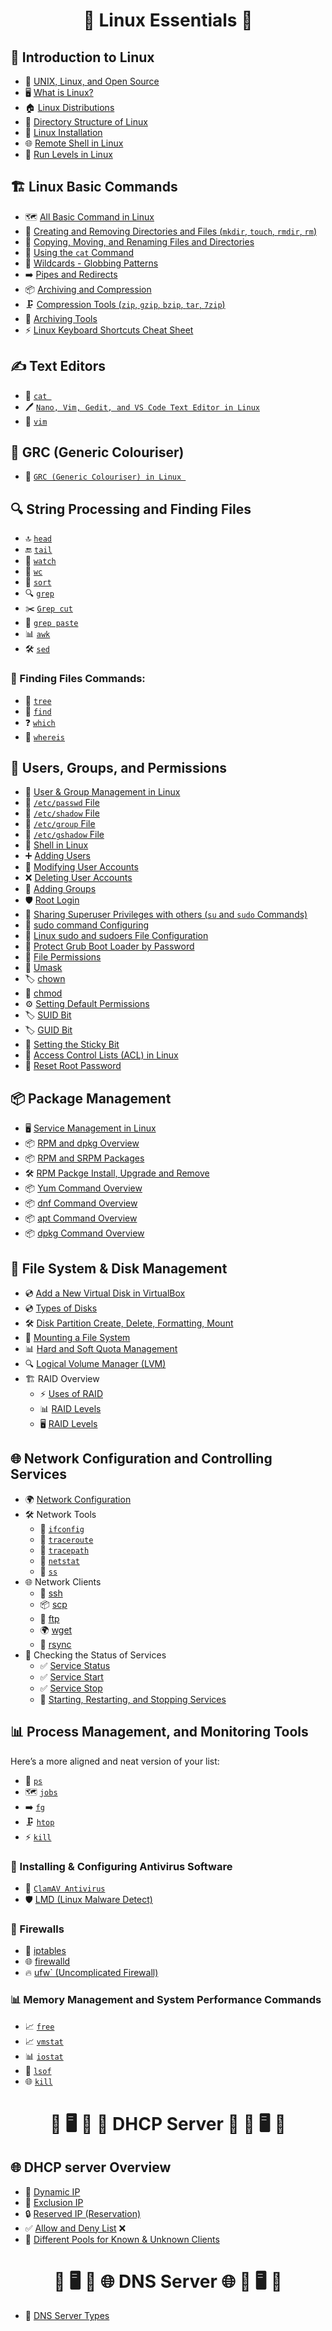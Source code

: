 <h1 align="center">🐧 Linux Essentials 🐧</h1>

## 📌 Introduction to Linux
- 🐧 [UNIX, Linux, and Open Source](https://github.com/nikhilpatidar01/Linux-Server/blob/Master/Introduction%20to%20Linux/1.%20Introduction%20of%20Linux.md)
- 🖥️ [What is Linux?](https://github.com/nikhilpatidar01/Linux-Server/blob/Master/Introduction%20to%20Linux/1.%20Introduction%20of%20Linux.md)
- 🏠 [Linux Distributions](https://github.com/nikhilpatidar01/Linux-Server/blob/Master/Introduction%20to%20Linux/2.%20Linux%20Distributions.md)
- 📂 [Directory Structure of Linux](https://github.com/nikhilpatidar01/Linux-Server/blob/Master/Introduction%20to%20Linux/4.%20Directory%20Structure%20of%20Linux.md)
- 💾 [Linux Installation](https://github.com/nikhilpatidar01/Linux-Server/blob/Master/Introduction%20to%20Linux/3.%20CentOS%20Installation.md)
- 🌐 [Remote Shell in Linux](https://github.com/nikhilpatidar01/Linux-Server/blob/Master/Introduction%20to%20Linux/5.%20Remote%20Shell%20in%20Linux.md)
- 🚦 [Run Levels in Linux](https://github.com/nikhilpatidar01/Linux-Server/blob/Master/Introduction%20to%20Linux/6.%20Run%20Level.md)

## 🏗️ Linux Basic Commands
- 🗺️ [All Basic Command in Linux](https://github.com/nikhilpatidar01/Linux-Server/blob/Master/Basic%20Command%20of%20Linux/1.%20Basic%20Command%20of%20Linux.md)
- 📁 [Creating and Removing Directories and Files (`mkdir`, `touch`, `rmdir`, `rm`)](https://github.com/nikhilpatidar01/Linux-Server/blob/Master/Basic%20Command%20of%20Linux/4.%20rmdir%20and%20rm%20command.md)
- 🔄 [Copying, Moving, and Renaming Files and Directories](https://github.com/nikhilpatidar01/Linux-Server/blob/Master/Basic%20Command%20of%20Linux/3.%20cp%20and%20mv%20Command%20in%20Centos.md#linux-commands-cp-and-mv-)
- 📜 [Using the `cat` Command](https://github.com/nikhilpatidar01/Linux-Server/blob/Master/Basic%20Command%20of%20Linux/1.%20Basic%20Command%20of%20Linux.md#1-cat-%E0%A4%95%E0%A4%AE%E0%A4%BE%E0%A4%82%E0%A4%A1)
- 🔗 [Wildcards - Globbing Patterns](https://github.com/nikhilpatidar01/Linux-Server/blob/Master/Basic%20Command%20of%20Linux/2.%20Wildcards%20-%20Globbing%20Patterns.md)
- ➡️ [Pipes and Redirects](https://github.com/nikhilpatidar01/Linux-Server/tree/Master/Pipes%20and%20Redirects)
- 📦 [Archiving and Compression](https://github.com/nikhilpatidar01/Linux-Server/blob/Master/Compress%20Tools/1.%20Compress%20Tools.md)
- 🗜️ [Compression Tools (`zip`, `gzip`, `bzip`, `tar`, `7zip`)](https://github.com/nikhilpatidar01/Linux-Server/blob/Master/Compress%20Tools/1.%20Compress%20Tools.md)
- 🎁 [Archiving Tools](https://github.com/nikhilpatidar01/Linux-Server/blob/Master/Compress%20Tools/1.%20Compress%20Tools.md)
- ⚡ [Linux Keyboard Shortcuts Cheat Sheet](https://github.com/nikhilpatidar01/Linux-Server/blob/Master/Basic%20Command%20of%20Linux/5.%20Linux%20Keyboard%20Shortcuts%20Cheat%20Sheet.md)

## ✍️ Text Editors
- 📝 [`cat `](https://github.com/nikhilpatidar01/Linux-Server/blob/Master/Text%20Editor/1.%20cat%20Command%20in%20Linux.md)
- 🖊️ [`Nano, Vim, Gedit, and VS Code Text Editor in Linux`](https://github.com/nikhilpatidar01/Linux-Server/blob/Master/Text%20Editor/2.%20nano%2C%20vim%2C%20gedit%2C%20and%20VS%20Code%20Text%20Editor%20in%20Linux.md)
- 📝 [`vim`](https://github.com/nikhilpatidar01/Linux-Server/blob/Master/Text%20Editor/3.%20vim%20Editor.md)

## 🎨 GRC (Generic Colouriser) 
- 🎨 [`GRC (Generic Colouriser) in Linux `](https://github.com/nikhilpatidar01/Linux-Server/blob/Master/GRC%20(Generic%20Colouriser)%20/1.%20GRC%20(Generic%20Colouriser)%20Installation.md)

## 🔍 String Processing and Finding Files

- 🔝 [`head`](https://github.com/nikhilpatidar01/Linux-Server/blob/Master/String%20Processing/6.%20Head,%20Tail,%20Sort,%20Watch%20and%20Line%20Counting.md#head)
- 🔚 [`tail`](https://github.com/nikhilpatidar01/Linux-Server/blob/Master/String%20Processing/6.%20Head,%20Tail,%20Sort,%20Watch%20and%20Line%20Counting.md#tail)
- 🔢 [`watch`](https://github.com/nikhilpatidar01/Linux-Server/blob/Master/String%20Processing/6.%20Head,%20Tail,%20Sort,%20Watch%20and%20Line%20Counting.md#watch-command)
- 📑 [`wc`](https://github.com/nikhilpatidar01/Linux-Server/blob/Master/String%20Processing/6.%20Head,%20Tail,%20Sort,%20Watch%20and%20Line%20Counting.md#wc)
- 📑 [`sort`](https://github.com/nikhilpatidar01/Linux-Server/blob/Master/String%20Processing/6.%20Head,%20Tail,%20Sort,%20Watch%20and%20Line%20Counting.md#sort)
- 🔍 [`grep`](https://github.com/nikhilpatidar01/Linux-Server/blob/Master/String%20Processing/2.%20Grep%20Command.md)
- ✂️ [`Grep cut`](https://github.com/nikhilpatidar01/Linux-Server/blob/Master/String%20Processing/3.%20Grep%20Cut%20and%20Paste%20Command%20in%20Linux.md)
- 🔗 [`grep paste`](https://github.com/nikhilpatidar01/Linux-Server/blob/Master/String%20Processing/3.%20Grep%20Cut%20and%20Paste%20Command%20in%20Linux.md)
- 📊 [`awk`](https://github.com/nikhilpatidar01/Linux-Server/blob/Master/String%20Processing/4.%20AWK%20Command.md)
- 🛠️ [`sed`](https://github.com/nikhilpatidar01/Linux-Server/blob/Master/String%20Processing/5.%20Sed%20Command.md)

### 🔎 Finding Files Commands:
- 🌳 [`tree`](https://github.com/nikhilpatidar01/Linux-Server/blob/Master/File%20Finding%20Commands/1.%20tree,%20find,%20which,%20whichis%20and%20whereis.md#1--tree-command)
- 🔦 [`find`](https://github.com/nikhilpatidar01/Linux-Server/blob/Master/File%20Finding%20Commands/1.%20tree,%20find,%20which,%20whichis%20and%20whereis.md#2--find-command)
- ❓ [`which`](https://github.com/nikhilpatidar01/Linux-Server/blob/Master/File%20Finding%20Commands/1.%20tree,%20find,%20which,%20whichis%20and%20whereis.md#3-%EF%B8%8F-which-command)
- 📌 [`whereis`](https://github.com/nikhilpatidar01/Linux-Server/blob/Master/File%20Finding%20Commands/1.%20tree,%20find,%20which,%20whichis%20and%20whereis.md#4--whereis-command)

## 👥 Users, Groups, and Permissions
- 🏢 [User & Group Management in Linux](https://github.com/nikhilpatidar01/Linux-Server/blob/Master/User%20and%20Group%20Managment%20in%20Linux/1.%20User%20and%20Group%20Managment%20in%20Linux.md#-user--group-management-in-linux-)
- 📄 [`/etc/passwd` File](https://github.com/nikhilpatidar01/Linux-Server/blob/Master/User%20and%20Group%20Managment%20in%20Linux/2.%20System%20Files%20in%20Linux.md#-1-etcpasswd--user-account-information)
- 🔐 [`/etc/shadow` File](https://github.com/nikhilpatidar01/Linux-Server/blob/Master/User%20and%20Group%20Managment%20in%20Linux/2.%20System%20Files%20in%20Linux.md#-2-etcshadow--secure-password-storage)
- 📂 [`/etc/group` File](https://github.com/nikhilpatidar01/Linux-Server/blob/Master/User%20and%20Group%20Managment%20in%20Linux/2.%20System%20Files%20in%20Linux.md#-3-etcgroup--group-information)
- 🔏 [`/etc/gshadow` File](https://github.com/nikhilpatidar01/Linux-Server/blob/Master/User%20and%20Group%20Managment%20in%20Linux/2.%20System%20Files%20in%20Linux.md#-4-etcgshadow--secure-group-management)
-  🐚 [Shell in Linux](https://github.com/nikhilpatidar01/Linux-Server/blob/Master/User%20and%20Group%20Managment%20in%20Linux/3.%20Shell%20in%20Linux.md#-linux-shells--command-line-enhancements-) 
- ➕ [Adding Users](https://github.com/nikhilpatidar01/Linux-Server/blob/Master/User%20and%20Group%20Managment%20in%20Linux/4.%20useradd%20in%20Linux.md#%EF%B8%8F-1-display-help-for-useradd-command)
- 🔄 [Modifying User Accounts](https://github.com/nikhilpatidar01/Linux-Server/blob/Master/User%20and%20Group%20Managment%20in%20Linux/5.%20usermod%2C%20userdel.md#-linux-usermod-command--modify-user-accounts-)
- ❌ [Deleting User Accounts](https://github.com/nikhilpatidar01/Linux-Server/blob/Master/User%20and%20Group%20Managment%20in%20Linux/5.%20usermod%2C%20userdel.md#1%EF%B8%8F%E2%83%A31%EF%B8%8F%E2%83%A3-delete-a-user-)
- 👥 [Adding Groups](https://github.com/nikhilpatidar01/Linux-Server/blob/Master/User%20and%20Group%20Managment%20in%20Linux/7.%20groupadd%2C%20groupmod%2C%20groupdel.md#-linux-group-management-groupadd-groupdel-groupmod)
- 🛡️ [Root Login](https://github.com/nikhilpatidar01/Linux-Server/blob/Master/User%20and%20Group%20Managment%20in%20Linux/8.%20Root%20Login%20in%20Linux.md)
- 🔄 [Sharing Superuser Privileges with others (`su` and `sudo` Commands)](https://github.com/nikhilpatidar01/Linux-Server/blob/Master/Linux%20Permission/6.%20su%20and%20sg%20Command.md#-linux-su-and-sg-commands--user-and-group-management)
- 🔀 [sudo command Configuring ](https://github.com/nikhilpatidar01/Linux-Server/blob/Master/Sudo%20Configuration/1.%20sudo%20Configuration%20in%20Linux.md#-sudo-configuration-in-linux-etcsudoers-file)
- 🔀 [Linux sudo and sudoers File Configuration](https://github.com/nikhilpatidar01/Linux-Server/blob/Master/Sudo%20Configuration/2.%20sudo%20and%20sudoers%20command.md#-linux-sudo-command-and-sudoers-file-configuration)
- 🔏 [Protect Grub Boot Loader by Password ](https://github.com/nikhilpatidar01/Linux-Server/blob/Master/Sudo%20Configuration/5.%20Protect%20Grub%20Boot%20Loader%20by%20Password.md#-protect-grub-boot-loader-with-a-password-in-linux)
- 🔑 [File Permissions](https://github.com/nikhilpatidar01/Linux-Server/blob/Master/Linux%20Permission/1.%20Linux%20Permission.md#-linux-permissions--complete-guide)
- 🔐 [Umask](https://github.com/nikhilpatidar01/Linux-Server/blob/Master/Linux%20Permission/2.%20chown%2C%20Owner%20and%20Group%20Change%2C%20Default%20Permission%20and%20Umask.md#-understanding-default-permissions--umask-in-linux)
- 🏷️ [chown](https://github.com/nikhilpatidar01/Linux-Server/blob/Master/Linux%20Permission/2.%20chown%2C%20Owner%20and%20Group%20Change%2C%20Default%20Permission%20and%20Umask.md#%EF%B8%8F-changing-file-ownership-with-chown)
- 🔄 [chmod](https://github.com/nikhilpatidar01/Linux-Server/blob/Master/Linux%20Permission/3.%20chmod%20Command.md#-linux-chmod-command--file-permission-management)
- ⚙️ [Setting Default Permissions](https://github.com/nikhilpatidar01/Linux-Server/blob/Master/Linux%20Permission/1.%20Linux%20Permission.md#-linux-permissions--complete-guide)
- 🏷️ [SUID Bit](https://github.com/nikhilpatidar01/Linux-Server/blob/Master/Linux%20Permission/4.%20Special%20Permission%20SUID%2C%20GUID%2C%20Sticky%20Bit.md#-1-set-user-id-suid--execute-as-file-owner)
- 🏷️ [GUID Bit](https://github.com/nikhilpatidar01/Linux-Server/blob/Master/Linux%20Permission/4.%20Special%20Permission%20SUID%2C%20GUID%2C%20Sticky%20Bit.md#-2-set-group-id-guid--execute-as-group-owner)
- 📌 [Setting the Sticky Bit](https://github.com/nikhilpatidar01/Linux-Server/blob/Master/Linux%20Permission/4.%20Special%20Permission%20SUID%2C%20GUID%2C%20Sticky%20Bit.md#-3-sticky-bit--prevent-unauthorized-file-deletion)
- 🔐 [Access Control Lists (ACL) in Linux](https://github.com/nikhilpatidar01/Linux-Server/blob/Master/Linux%20Permission/5.%20Access%20Control%20Lists%20(ACL).md#-access-control-lists-acl-in-linux)
- 🔑 [Reset Root Password](https://github.com/nikhilpatidar01/Linux-Server/blob/Master/Sudo%20Configuration/4.%20Reset%20Root%20Password.md#-reset-root-password-in-linux--step-by-step-guide)

## 📦 Package Management
- 🖥️ [Service Management in Linux](https://github.com/nikhilpatidar01/Linux-Server/blob/Master/Service%20Management%20In%20Linux/1.%20Service%20Management%20in%20Linux.md#service-management-in-linux)
- 📦 [RPM and dpkg Overview](https://github.com/nikhilpatidar01/Linux-Server/blob/Master/Red%20Hat%20Package%20Manager%20(RPM)/1.%20RPM%20and%20DPKG%20%20Package%20Management%20Theory.md#-linux-package-managers-rpm-and-dpkg)
- 📦 [RPM and SRPM Packages](https://github.com/nikhilpatidar01/Linux-Server/blob/Master/Red%20Hat%20Package%20Manager%20(RPM)/1.%20RPM%20and%20DPKG%20%20Package%20Management%20Theory.md#rpm-commands)
- 🛠️ [RPM Packge Install, Upgrade and Remove](https://github.com/nikhilpatidar01/Linux-Server/blob/Master/Red%20Hat%20Package%20Manager%20(RPM)/3.%20Install%2C%20Upgrade%2C%20and%20Remove%20Software%20in%20Linux%20through%20RPM.md#-rpm-package-management-install-upgrade-and-remove-software-in-linux-)
- 📦 [Yum Command Overview](https://github.com/nikhilpatidar01/Linux-Server/blob/Master/Red%20Hat%20Package%20Manager%20(RPM)/6.%20Yum%20Command.md)
- 📦 [dnf Command Overview](https://github.com/nikhilpatidar01/Linux-Server/blob/Master/Red%20Hat%20Package%20Manager%20(RPM)/8.%20DNF%20Command.md)
- 📦 [apt Command Overview](https://github.com/nikhilpatidar01/Linux-Server/blob/Master/Red%20Hat%20Package%20Manager%20(RPM)/9.1.%20apt%20Command%20in%20Linux.md)
- 📦 [dpkg Command Overview](https://github.com/nikhilpatidar01/Linux-Server/blob/Master/Red%20Hat%20Package%20Manager%20(RPM)/9.%20dpkg%20Command%20in%20Debian.md#1-install-a-deb-package)

  
## 💾 File System & Disk Management
- 💿 [Add a New Virtual Disk in VirtualBox](https://github.com/nikhilpatidar01/Linux-Server/blob/Master/Disk%20Managment%20in%20Linux/1.%20Add%20New%20Virtual%20Disk%20in%20VirtualBox.md#-how-to-add-a-new-virtual-disk-in-virtualbox-vm-box--step-by-step-guide)
- 💿 [Types of Disks](https://github.com/nikhilpatidar01/Linux-Server/blob/Master/Disk%20Managment%20in%20Linux/6.%20Types%20of%20Disk%20in%20Linux.md#-types-of-disks-in-linux--)
- 🛠️ [Disk Partition Create, Delete,  Formatting, Mount](https://github.com/nikhilpatidar01/Linux-Server/blob/Master/Disk%20Managment%20in%20Linux/2.%20Disk%20Partition%20Create%2C%20Delete%2C%20%20Formatting%2C%20Mount.md#-linux-disk-partitioning--management--complete-guide)
- 📂 [Mounting a File System](https://github.com/nikhilpatidar01/Linux-Server/blob/Master/Disk%20Managment%20in%20Linux/3.%20Permanently%20Mounting%20%20Disk%20Partition.md#-how-to-permanently-mount-a-disk-partition-in-linux)
- 📊 [Hard and Soft Quota Management](https://github.com/nikhilpatidar01/Linux-Server/blob/Master/Disk%20Managment%20in%20Linux/4.%20Hard%20and%20Soft%20Quotas%20Managment.md#-how-to-set-up-disk-quotas-in-linux-)
- 🔍 [Logical Volume Manager (LVM)](https://github.com/nikhilpatidar01/Linux-Server/blob/Master/Disk%20Managment%20in%20Linux/5.%20Logical%20Volume%20Manager%20(LVM).md#-logical-volume-manager-lvm-in-linux-)
- 🏗️ RAID Overview
  - ⚡ [Uses of RAID](https://github.com/nikhilpatidar01/Linux-Server/blob/Master/Raid%20Overview%20in%20Linux/1.%20Uses%20of%20RAID.MD#-uses-of-raid-redundant-array-of-independent-disks-in-linux-)
  - 📊 [RAID Levels](https://github.com/nikhilpatidar01/Linux-Server/blob/Master/Raid%20Overview%20in%20Linux/2.%20RAID%20Level.md)
  - 🖥️ [RAID Levels](https://github.com/nikhilpatidar01/Linux-Server/blob/Master/Raid%20Overview%20in%20Linux/3.%20RAID%20Level%20Commands.md#%EF%B8%8F-raid-level-commands-in-linux--%EF%B8%8F)

## 🌐 Network Configuration and Controlling Services
- 🌍 [Network Configuration](https://github.com/nikhilpatidar01/Linux-Server/blob/Master/Network%20Configuration%20%20in%20Linux/1.%20Network%20Configuration%20in%20Linux.md#network-configuration-in-linux)
- 🛠️ Network Tools
  - 🔄 [`ifconfig`](https://github.com/nikhilpatidar01/Linux-Server/blob/Master/Network%20Configuration%20%20in%20Linux/2.%20ifconfig%20(Interface%20Configuration).md#1-ifconfig-command-deprecated-in-modern-linux-distributions)
  - 🔄 [`traceroute`](https://github.com/nikhilpatidar01/Linux-Server/blob/Master/Network%20Configuration%20%20in%20Linux/2.%20ifconfig%20(Interface%20Configuration).md#traceroute-command)
  - 🔄 [`tracepath`](https://github.com/nikhilpatidar01/Linux-Server/blob/Master/Network%20Configuration%20%20in%20Linux/2.%20ifconfig%20(Interface%20Configuration).md#tracepath-command)
  - 📡 [`netstat`](https://github.com/nikhilpatidar01/Linux-Server/blob/Master/Network%20Configuration%20%20in%20Linux/3.%20Network%20Monitoring%20-%20netstat%20and%20ss%20Commands.md#network-monitoring-with-netstat-and-ss)
  - 📡 [`ss`](https://github.com/nikhilpatidar01/Linux-Server/blob/Master/Network%20Configuration%20%20in%20Linux/3.%20Network%20Monitoring%20-%20netstat%20and%20ss%20Commands.md#ss-commands)
- 🌐 Network Clients
  - 🔐 [ssh](https://github.com/nikhilpatidar01/Linux-Server/blob/Master/Network%20Clients/1.%20Network%20Client%20Tolls%20in%20Linux.md#-ssh-secure-shell-commands-in-linux)
  - 📦 [scp](https://github.com/nikhilpatidar01/Linux-Server/blob/Master/Network%20Clients/1.%20Network%20Client%20Tolls%20in%20Linux.md#-scp-secure-copy-command-in-linux)
  - 📂 [ftp](https://github.com/nikhilpatidar01/Linux-Server/blob/Master/Network%20Clients/1.%20Network%20Client%20Tolls%20in%20Linux.md#-ftp-file-transfer-protocol-in-linux)
  - 🌍 [wget](https://github.com/nikhilpatidar01/Linux-Server/blob/Master/Network%20Clients/1.%20Network%20Client%20Tolls%20in%20Linux.md#-wget-command-in-linux)
  - 🔄 [rsync](https://github.com/nikhilpatidar01/Linux-Server/blob/Master/Network%20Clients/1.%20Network%20Client%20Tolls%20in%20Linux.md#-rsync-command-in-linux)
- 📌 Checking the Status of Services
  - ✅ [Service Status](https://github.com/nikhilpatidar01/Linux-Server/blob/Master/Service%20Management%20In%20Linux/1.%20Service%20Management%20in%20Linux.md#3-managing-services-with-sysvinit-older-linux-systems)
  - ✅ [Service Start](https://github.com/nikhilpatidar01/Linux-Server/blob/Master/Service%20Management%20In%20Linux/1.%20Service%20Management%20in%20Linux.md#starting-and-stopping-services)
  - ✅ [Service Stop](https://github.com/nikhilpatidar01/Linux-Server/blob/Master/Service%20Management%20In%20Linux/1.%20Service%20Management%20in%20Linux.md#starting-and-stopping-services)
  - 🔄 [Starting, Restarting, and Stopping Services](https://github.com/nikhilpatidar01/Linux-Server/blob/Master/Service%20Management%20In%20Linux/1.%20Service%20Management%20in%20Linux.md#service-management-in-linux)

## 📊 Process Management, and Monitoring Tools
 Here’s a more aligned and neat version of your list:

- 🔄 [`ps`](https://github.com/nikhilpatidar01/Linux-Server/blob/Master/Network%20Configuration%20%20in%20Linux/4.%20%20Process%20Management%20in%20Linux.md#viewing-processes-with-ps-command)
- 🗺️ [`jobs`](https://github.com/nikhilpatidar01/Linux-Server/blob/Master/Network%20Configuration%20%20in%20Linux/4.%20%20Process%20Management%20in%20Linux.md#viewing-background-jobs)
- ➡️ [`fg`](https://github.com/nikhilpatidar01/Linux-Server/blob/Master/Network%20Configuration%20%20in%20Linux/4.%20%20Process%20Management%20in%20Linux.md#bringing-a-job-to-the-foreground)
- 🗜️ [`htop`](https://github.com/nikhilpatidar01/Linux-Server/blob/Master/Network%20Configuration%20%20in%20Linux/4.%20%20Process%20Management%20in%20Linux.md#alternative-htop-better-alternative-to-top) 
- ⚡ [`kill`](https://github.com/nikhilpatidar01/Linux-Server/blob/Master/Network%20Configuration%20%20in%20Linux/4.%20%20Process%20Management%20in%20Linux.md#forcefully-kill-a-process-using-sigkill) 
 
### 🦠 Installing & Configuring Antivirus Software
- 🔬 [`ClamAV Antivirus`](https://github.com/nikhilpatidar01/Linux-Server/blob/Master/Clam%20Antivirus/1.%20ClamAV%20Antivirus.md#clamav-antivirus-linux-based-explanation)
- 🛡️ [LMD (Linux Malware Detect)](https://github.com/nikhilpatidar01/Linux-Server/blob/Master/Clam%20Antivirus/2.%20LMD%20(Linux%20Malware%20Detect).md#-linux-malware-detect-lmd-installation--usage)

### 🏰 Firewalls
- 🚧 [iptables](https://github.com/nikhilpatidar01/Linux-Server/blob/Master/Firewalls%20In%20Linux/3.%20Iptables%20in%20Linux.md)
- 🌐 [firewalld](https://github.com/nikhilpatidar01/Linux-Server/blob/Master/Firewalls%20In%20Linux/2.%20Firewalld%20Commands.md)
- 🔥 [ufw` (Uncomplicated Firewall)](https://github.com/nikhilpatidar01/Linux-Server/blob/Master/Firewalls%20In%20Linux/4.%20UFW%20(Uncomplicated%20Firewall).md#-ufw-uncomplicated-firewall--installation--configuration-guide-ubuntudebian--centosrhel)

### 📊 Memory Management and System Performance Commands
- 📈 [`free`](https://github.com/nikhilpatidar01/Linux-Server/blob/Master/Memory%20Management%20and%20System%20Performance%20Commands/1.%20Memory%20Management%20and%20System%20Performance%20Commands.md#-syntax)
- 📈 [`vmstat`](https://github.com/nikhilpatidar01/Linux-Server/blob/Master/Memory%20Management%20and%20System%20Performance%20Commands/1.%20Memory%20Management%20and%20System%20Performance%20Commands.md#-syntax-1)
- 📊 [`iostat`](https://github.com/nikhilpatidar01/Linux-Server/blob/Master/Memory%20Management%20and%20System%20Performance%20Commands/1.%20Memory%20Management%20and%20System%20Performance%20Commands.md#-iostat--monitor-cpu-and-disk-io-performance)
- 🔎 [`lsof`](https://github.com/nikhilpatidar01/Linux-Server/blob/Master/Memory%20Management%20and%20System%20Performance%20Commands/1.%20Memory%20Management%20and%20System%20Performance%20Commands.md#-lsof--list-open-files-in-linux)
- 🌐 [`kill`](https://github.com/nikhilpatidar01/Linux-Server/blob/Master/Memory%20Management%20and%20System%20Performance%20Commands/1.%20Memory%20Management%20and%20System%20Performance%20Commands.md#-kill-command-in-linux--terminate-a-process)

<h1 align="center"> 🐧 🖥️ 📡 📶 DHCP Server 📶 📡 🖥️ 🐧</h1>

## 🌐 DHCP server Overview
- 📡 [Dynamic IP](https://github.com/nikhilpatidar01/Linux-Server/blob/Master/DHCP%20Server%20in%20Linux/1.%20Dynamic%20IP.md#-what-is-a-dhcp-server)
- 🚫 [Exclusion IP](https://github.com/nikhilpatidar01/Linux-Server/blob/Master/DHCP%20Server%20in%20Linux/2.%20Exclusion%20IP.md#-configuring-dhcp-exclusion-range)
- 🔒 [Reserved IP (Reservation)](https://github.com/nikhilpatidar01/Linux-Server/blob/Master/DHCP%20Server%20in%20Linux/3.%20Reserved%20IP%20(Reservation).md#-reserving-an-ip-address-in-dhcp)
- ✅ [Allow and Deny List](https://github.com/nikhilpatidar01/Linux-Server/blob/Master/DHCP%20Server%20in%20Linux/4.%20Allow%20and%20Deny%20List.md#-allow-list-whitelist-and-deny-list-blacklist-in-dhcp) ❌
- 🔄 [Different Pools for Known & Unknown Clients](https://github.com/nikhilpatidar01/Linux-Server/blob/Master/DHCP%20Server%20in%20Linux/5.%20Different%20Pools%20for%20Known%20%26%20Unknown%20Clients.md#-dhcp-configuration-different-pools-for-known--unknown-clients)

<h1 align="center"> 🐧 🖥️ 📡 🌐 DNS Server 🌐 📡 🖥️ 🐧</h1>

 - 📡 [DNS Server Types](https://github.com/nikhilpatidar01/Linux-Server/blob/Master/DNS%20Server%20in%20Linux/1.%20DNS%20Server%20Types.md#%EF%B8%8F-what-is-a-dns-server)
